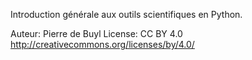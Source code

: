 Introduction générale aux outils scientifiques en Python.

Auteur: Pierre de Buyl
License: CC BY 4.0 http://creativecommons.org/licenses/by/4.0/

